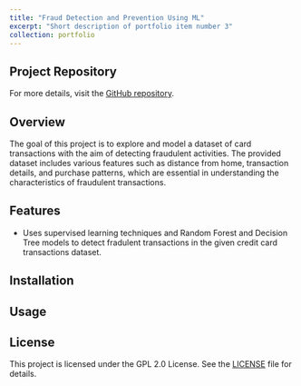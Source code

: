 ```yaml
---
title: "Fraud Detection and Prevention Using ML"
excerpt: "Short description of portfolio item number 3"
collection: portfolio
---
```


## Project Repository

For more details, visit the [GitHub repository](https://github.com/shrinix/python_ML/blob/master/fin-ml/elvtr/fraud_detection_and_prevention.ipynb).

## Overview
The goal of this project is to explore and model a dataset of card transactions with the aim of detecting fraudulent activities. The provided dataset includes various features such as distance from home, transaction details, and purchase patterns, which are essential in understanding the characteristics of fraudulent transactions. 

## Features
- Uses supervised learning techniques and Random Forest and Decision Tree models to detect fradulent transactions in the given credit card transactions dataset.


## Installation


## Usage

## License

This project is licensed under the GPL 2.0 License. See the [LICENSE](https://github.com/shrinix/smart-app/blob/main/LICENSE) file for details.
